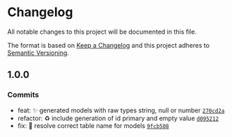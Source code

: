 # Changelog

All notable changes to this project will be documented in this file.

The format is based on [Keep a Changelog](https://keepachangelog.com/en/1.0.0/)
and this project adheres to [Semantic Versioning](https://semver.org/spec/v2.0.0.html).

## 1.0.0

### Commits

- feat: :sparkles: generated models with raw types string, null or number [`270cd2a`](https://luffynando.github.com/nodecfdi/adonisjs-sat-catalogs/commit/270cd2a8c9315435257e85e48cc04cd7e2a42646)
- refactor: :recycle: include generation of id primary and empty value [`d095212`](https://luffynando.github.com/nodecfdi/adonisjs-sat-catalogs/commit/d09521277b9f553fcd24290d7bf447b60c0f37fa)
- fix: :bug: resolve correct table name for models [`9fcb508`](https://luffynando.github.com/nodecfdi/adonisjs-sat-catalogs/commit/9fcb508e480174a3d2d8d50d66af122a53be8487)
